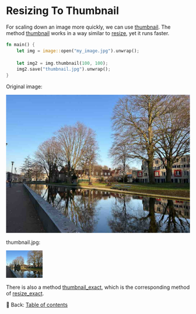 # Resizing To Thumbnail

For scaling down an image more quickly, we can use [thumbnail](https://docs.rs/image/latest/image/enum.DynamicImage.html#method.thumbnail).
The method [thumbnail](https://docs.rs/image/latest/image/enum.DynamicImage.html#method.thumbnail) works in a way similar to [resize](https://docs.rs/image/latest/image/enum.DynamicImage.html#method.resize), yet it runs faster.

```rust
fn main() {
    let img = image::open("my_image.jpg").unwrap();

    let img2 = img.thumbnail(100, 100);
    img2.save("thumbnail.jpg").unwrap();
}
```

Original image:

![my_image](./image/my_image.jpg)

thumbnail.jpg:

![thumbnail](./image/thumbnail.jpg)

There is also a method [thumbnail_exact](https://docs.rs/image/latest/image/enum.DynamicImage.html#method.thumbnail_exact), which is the corresponding method of [resize_exact](https://docs.rs/image/latest/image/enum.DynamicImage.html#method.resize_exact).

<!-- :arrow_right:  Next:  -->

:blue_book: Back: [Table of contents](./../README.md)
